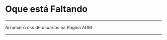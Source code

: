 # Oque está Faltando
---------------------------
Arrumar o css de usuarios na Pagina ADM
<!-- Arrumar o css da Pagina de Criação de departamento -->

----------------------------